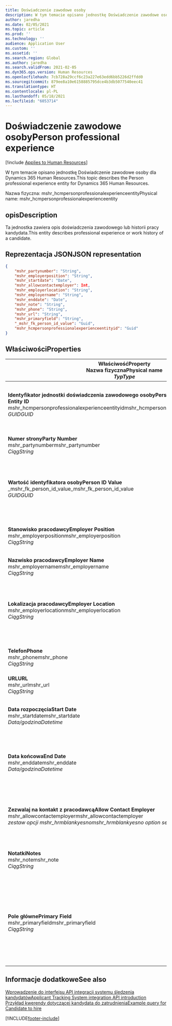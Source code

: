 ```yaml
---
title: Doświadczenie zawodowe osoby
description: W tym temacie opisano jednostkę Doświadczenie zawodowe osoby dla Dynamics 365 Human Resources.
author: jaredha
ms.date: 02/05/2021
ms.topic: article
ms.prod: ''
ms.technology: ''
audience: Application User
ms.custom: ''
ms.assetid: ''
ms.search.region: Global
ms.author: jaredha
ms.search.validFrom: 2021-02-05
ms.dyn365.ops.version: Human Resources
ms.openlocfilehash: 7cb728a29ccf6c23a227e63edd6bb5226d2ffdd0
ms.sourcegitcommit: 879ee8a10e6158885795dce4b3db5077540eec41
ms.translationtype: HT
ms.contentlocale: pl-PL
ms.lasthandoff: 05/18/2021
ms.locfileid: "6053714"
---
```

# <a name="person-professional-experience"></a><span data-ttu-id="6dbcd-103">Doświadczenie zawodowe osoby</span><span class="sxs-lookup"><span data-stu-id="6dbcd-103">Person professional experience</span></span>

[!include [Applies to Human Resources](../includes/applies-to-hr.md)]

<span data-ttu-id="6dbcd-104">W tym temacie opisano jednostkę Doświadczenie zawodowe osoby dla Dynamics 365 Human Resources.</span><span class="sxs-lookup"><span data-stu-id="6dbcd-104">This topic describes the Person professional experience entity for Dynamics 365 Human Resources.</span></span>

<span data-ttu-id="6dbcd-105">Nazwa fizyczna: mshr_hcmpersonprofessionalexperienceentity</span><span class="sxs-lookup"><span data-stu-id="6dbcd-105">Physical name: mshr_hcmpersonprofessionalexperienceentity</span></span>

## <a name="description"></a><span data-ttu-id="6dbcd-106">opis</span><span class="sxs-lookup"><span data-stu-id="6dbcd-106">Description</span></span>

<span data-ttu-id="6dbcd-107">Ta jednostka zawiera opis doświadczenia zawodowego lub historii pracy kandydata.</span><span class="sxs-lookup"><span data-stu-id="6dbcd-107">This entity describes professional experience or work history of a candidate.</span></span>

## <a name="json-representation"></a><span data-ttu-id="6dbcd-108">Reprezentacja JSON</span><span class="sxs-lookup"><span data-stu-id="6dbcd-108">JSON representation</span></span>

```json
{
    "mshr_partynumber": "String",
    "mshr_employerposition": "String",
    "mshr_startdate": "Date",
    "mshr_allowcontactemployer": Int,
    "mshr_employerlocation": "String",
    "mshr_employername": "String",
    "mshr_enddate": "Date",
    "mshr_note": "String",
    "mshr_phone": "String",
    "mshr_url": "String",
    "mshr_primaryfield": "String",
    "_mshr_fk_person_id_value": "Guid",
    "mshr_hcmpersonprofessionalexperienceentityid": "Guid"
}
```

## <a name="properties"></a><span data-ttu-id="6dbcd-109">Właściwości</span><span class="sxs-lookup"><span data-stu-id="6dbcd-109">Properties</span></span>

| <span data-ttu-id="6dbcd-110">Właściwość</span><span class="sxs-lookup"><span data-stu-id="6dbcd-110">Property</span></span><br><span data-ttu-id="6dbcd-111">**Nazwa fizyczna**</span><span class="sxs-lookup"><span data-stu-id="6dbcd-111">**Physical name**</span></span><br><span data-ttu-id="6dbcd-112">**_Typ_**</span><span class="sxs-lookup"><span data-stu-id="6dbcd-112">**_Type_**</span></span> | <span data-ttu-id="6dbcd-113">Użycie</span><span class="sxs-lookup"><span data-stu-id="6dbcd-113">Use</span></span> | <span data-ttu-id="6dbcd-114">opis</span><span class="sxs-lookup"><span data-stu-id="6dbcd-114">Description</span></span> |
| --- | --- | --- |
| <span data-ttu-id="6dbcd-115">**Identyfikator jednostki doświadczenia zawodowego osoby**</span><span class="sxs-lookup"><span data-stu-id="6dbcd-115">**Person Professional Experience Entity ID**</span></span><br><span data-ttu-id="6dbcd-116">mshr_hcmpersonprofessionalexperienceentityid</span><span class="sxs-lookup"><span data-stu-id="6dbcd-116">mshr_hcmpersonprofessionalexperienceentityid</span></span><br><span data-ttu-id="6dbcd-117">*GUID*</span><span class="sxs-lookup"><span data-stu-id="6dbcd-117">*GUID*</span></span> | <span data-ttu-id="6dbcd-118">Tylko do odczytu</span><span class="sxs-lookup"><span data-stu-id="6dbcd-118">Read-only</span></span><br><span data-ttu-id="6dbcd-119">Potrzebne</span><span class="sxs-lookup"><span data-stu-id="6dbcd-119">Required</span></span> | <span data-ttu-id="6dbcd-120">Wygenerowany przez system unikatowy identyfikator rekordu jednostki.</span><span class="sxs-lookup"><span data-stu-id="6dbcd-120">System-generated unique identifier for the entity record.</span></span> |
| <span data-ttu-id="6dbcd-121">**Numer strony**</span><span class="sxs-lookup"><span data-stu-id="6dbcd-121">**Party Number**</span></span><br><span data-ttu-id="6dbcd-122">mshr_partynumber</span><span class="sxs-lookup"><span data-stu-id="6dbcd-122">mshr_partynumber</span></span><br><span data-ttu-id="6dbcd-123">*Ciąg*</span><span class="sxs-lookup"><span data-stu-id="6dbcd-123">*String*</span></span> | <span data-ttu-id="6dbcd-124">Czytaj/zapisz</span><span class="sxs-lookup"><span data-stu-id="6dbcd-124">Read/write</span></span><br><span data-ttu-id="6dbcd-125">Potrzebne</span><span class="sxs-lookup"><span data-stu-id="6dbcd-125">Required</span></span> | <span data-ttu-id="6dbcd-126">Unikatowy identyfikator rekordu osoby kandydata.</span><span class="sxs-lookup"><span data-stu-id="6dbcd-126">Unique identifier of the person record for the candidate.</span></span> |
| <span data-ttu-id="6dbcd-127">**Wartość identyfikatora osoby**</span><span class="sxs-lookup"><span data-stu-id="6dbcd-127">**Person ID Value**</span></span><br><span data-ttu-id="6dbcd-128">_mshr_fk_person_id_value</span><span class="sxs-lookup"><span data-stu-id="6dbcd-128">_mshr_fk_person_id_value</span></span><br><span data-ttu-id="6dbcd-129">*GUID*</span><span class="sxs-lookup"><span data-stu-id="6dbcd-129">*GUID*</span></span> | <span data-ttu-id="6dbcd-130">Tylko do odczytu</span><span class="sxs-lookup"><span data-stu-id="6dbcd-130">Read-only</span></span><br><span data-ttu-id="6dbcd-131">Potrzebne</span><span class="sxs-lookup"><span data-stu-id="6dbcd-131">Required</span></span><br><span data-ttu-id="6dbcd-132">Klucz obcy: mshr_dirpersonentityid jednostki mshr_dirpersonentity</span><span class="sxs-lookup"><span data-stu-id="6dbcd-132">Foreign key: mshr_dirpersonentityid of mshr_dirpersonentity</span></span> | <span data-ttu-id="6dbcd-133">Wygenerowany przez system unikalny identyfikator dla rekordu jednostki osoby.</span><span class="sxs-lookup"><span data-stu-id="6dbcd-133">System-generated unique identifier of the person entity record.</span></span> |
| <span data-ttu-id="6dbcd-134">**Stanowisko pracodawcy**</span><span class="sxs-lookup"><span data-stu-id="6dbcd-134">**Employer Position**</span></span><br><span data-ttu-id="6dbcd-135">mshr_employerposition</span><span class="sxs-lookup"><span data-stu-id="6dbcd-135">mshr_employerposition</span></span><br><span data-ttu-id="6dbcd-136">*Ciąg*</span><span class="sxs-lookup"><span data-stu-id="6dbcd-136">*String*</span></span> | <span data-ttu-id="6dbcd-137">Czytaj/zapisz</span><span class="sxs-lookup"><span data-stu-id="6dbcd-137">Read/write</span></span><br><span data-ttu-id="6dbcd-138">Potrzebne</span><span class="sxs-lookup"><span data-stu-id="6dbcd-138">Required</span></span> | <span data-ttu-id="6dbcd-139">Stanowisko posiadane przez kandydata w trakcie zatrudnienia.</span><span class="sxs-lookup"><span data-stu-id="6dbcd-139">The position title held by the candidate while under employment.</span></span> |
| <span data-ttu-id="6dbcd-140">**Nazwisko pracodawcy**</span><span class="sxs-lookup"><span data-stu-id="6dbcd-140">**Employer Name**</span></span><br><span data-ttu-id="6dbcd-141">mshr_employername</span><span class="sxs-lookup"><span data-stu-id="6dbcd-141">mshr_employername</span></span><br><span data-ttu-id="6dbcd-142">*Ciąg*</span><span class="sxs-lookup"><span data-stu-id="6dbcd-142">*String*</span></span> | <span data-ttu-id="6dbcd-143">Czytaj/zapisz</span><span class="sxs-lookup"><span data-stu-id="6dbcd-143">Read/write</span></span><br><span data-ttu-id="6dbcd-144">Potrzebne</span><span class="sxs-lookup"><span data-stu-id="6dbcd-144">Required</span></span> | <span data-ttu-id="6dbcd-145">Nazwisko pracodawcy.</span><span class="sxs-lookup"><span data-stu-id="6dbcd-145">The name of the employer.</span></span> |
| <span data-ttu-id="6dbcd-146">**Lokalizacja pracodawcy**</span><span class="sxs-lookup"><span data-stu-id="6dbcd-146">**Employer Location**</span></span><br><span data-ttu-id="6dbcd-147">mshr_employerlocation</span><span class="sxs-lookup"><span data-stu-id="6dbcd-147">mshr_employerlocation</span></span><br><span data-ttu-id="6dbcd-148">*Ciąg*</span><span class="sxs-lookup"><span data-stu-id="6dbcd-148">*String*</span></span> | <span data-ttu-id="6dbcd-149">Czytaj/zapisz</span><span class="sxs-lookup"><span data-stu-id="6dbcd-149">Read/write</span></span><br><span data-ttu-id="6dbcd-150">Opcjonalny</span><span class="sxs-lookup"><span data-stu-id="6dbcd-150">Optional</span></span> | <span data-ttu-id="6dbcd-151">Lokalizacja pracodawcy.</span><span class="sxs-lookup"><span data-stu-id="6dbcd-151">The employer’s location.</span></span> <span data-ttu-id="6dbcd-152">Maksymalna długość: 60.</span><span class="sxs-lookup"><span data-stu-id="6dbcd-152">Max length: 60.</span></span> <span data-ttu-id="6dbcd-153">Nie zdefiniowano określonego formatu ani nie jest wymagany.</span><span class="sxs-lookup"><span data-stu-id="6dbcd-153">No specific format defined or required.</span></span> |
| <span data-ttu-id="6dbcd-154">**Telefon**</span><span class="sxs-lookup"><span data-stu-id="6dbcd-154">**Phone**</span></span><br><span data-ttu-id="6dbcd-155">mshr_phone</span><span class="sxs-lookup"><span data-stu-id="6dbcd-155">mshr_phone</span></span><br><span data-ttu-id="6dbcd-156">*Ciąg*</span><span class="sxs-lookup"><span data-stu-id="6dbcd-156">*String*</span></span> | <span data-ttu-id="6dbcd-157">Czytaj/zapisz</span><span class="sxs-lookup"><span data-stu-id="6dbcd-157">Read/write</span></span><br><span data-ttu-id="6dbcd-158">Opcjonalny</span><span class="sxs-lookup"><span data-stu-id="6dbcd-158">Optional</span></span> | <span data-ttu-id="6dbcd-159">Numer telefonu pracodawcy.</span><span class="sxs-lookup"><span data-stu-id="6dbcd-159">The employer’s phone number.</span></span> |
| <span data-ttu-id="6dbcd-160">**URL**</span><span class="sxs-lookup"><span data-stu-id="6dbcd-160">**URL**</span></span><br><span data-ttu-id="6dbcd-161">mshr_url</span><span class="sxs-lookup"><span data-stu-id="6dbcd-161">mshr_url</span></span><br><span data-ttu-id="6dbcd-162">*Ciąg*</span><span class="sxs-lookup"><span data-stu-id="6dbcd-162">*String*</span></span> | <span data-ttu-id="6dbcd-163">Czytaj/zapisz</span><span class="sxs-lookup"><span data-stu-id="6dbcd-163">Read/write</span></span><br><span data-ttu-id="6dbcd-164">Opcjonalny</span><span class="sxs-lookup"><span data-stu-id="6dbcd-164">Optional</span></span> | <span data-ttu-id="6dbcd-165">Adres URL witryny sieci web pracodawcy.</span><span class="sxs-lookup"><span data-stu-id="6dbcd-165">The URL of the employer’s website.</span></span> |
| <span data-ttu-id="6dbcd-166">**Data rozpoczęcia**</span><span class="sxs-lookup"><span data-stu-id="6dbcd-166">**Start Date**</span></span><br><span data-ttu-id="6dbcd-167">mshr_startdate</span><span class="sxs-lookup"><span data-stu-id="6dbcd-167">mshr_startdate</span></span><br><span data-ttu-id="6dbcd-168">*Data/godzina*</span><span class="sxs-lookup"><span data-stu-id="6dbcd-168">*Datetime*</span></span> | <span data-ttu-id="6dbcd-169">Czytaj/zapisz</span><span class="sxs-lookup"><span data-stu-id="6dbcd-169">Read/write</span></span><br><span data-ttu-id="6dbcd-170">Potrzebne</span><span class="sxs-lookup"><span data-stu-id="6dbcd-170">Required</span></span> | <span data-ttu-id="6dbcd-171">Data rozpoczęcia zatrudnienia kandydata.</span><span class="sxs-lookup"><span data-stu-id="6dbcd-171">The start date of the candidate’s employment.</span></span> |
| <span data-ttu-id="6dbcd-172">**Data końcowa**</span><span class="sxs-lookup"><span data-stu-id="6dbcd-172">**End Date**</span></span><br><span data-ttu-id="6dbcd-173">mshr_enddate</span><span class="sxs-lookup"><span data-stu-id="6dbcd-173">mshr_enddate</span></span><br><span data-ttu-id="6dbcd-174">*Data/godzina*</span><span class="sxs-lookup"><span data-stu-id="6dbcd-174">*Datetime*</span></span> | <span data-ttu-id="6dbcd-175">Czytaj/zapisz</span><span class="sxs-lookup"><span data-stu-id="6dbcd-175">Read/write</span></span><br><span data-ttu-id="6dbcd-176">Opcjonalny</span><span class="sxs-lookup"><span data-stu-id="6dbcd-176">Optional</span></span> | <span data-ttu-id="6dbcd-177">Data zakończenia zatrudnienia kandydata lub nieważna, jeśli kandydat nadal jest tutaj zatrudniony.</span><span class="sxs-lookup"><span data-stu-id="6dbcd-177">The end date of the candidate’s employment, or null if the candidate is still employed here.</span></span> |
| <span data-ttu-id="6dbcd-178">**Zezwalaj na kontakt z pracodawcą**</span><span class="sxs-lookup"><span data-stu-id="6dbcd-178">**Allow Contact Employer**</span></span><br><span data-ttu-id="6dbcd-179">mshr_allowcontactemployer</span><span class="sxs-lookup"><span data-stu-id="6dbcd-179">mshr_allowcontactemployer</span></span><br><span data-ttu-id="6dbcd-180">*zestaw opcji mshr_hrmblankyesno*</span><span class="sxs-lookup"><span data-stu-id="6dbcd-180">*mshr_hrmblankyesno option set*</span></span> | <span data-ttu-id="6dbcd-181">Czytaj/zapisz</span><span class="sxs-lookup"><span data-stu-id="6dbcd-181">Read/write</span></span><br><span data-ttu-id="6dbcd-182">Opcjonalny</span><span class="sxs-lookup"><span data-stu-id="6dbcd-182">Optional</span></span> | <span data-ttu-id="6dbcd-183">Wskazuje, czy kandydat umożliwia kontakt z poprzednim pracodawcą.</span><span class="sxs-lookup"><span data-stu-id="6dbcd-183">Signifies whether the candidate allows contacting the previous employer.</span></span> |
| <span data-ttu-id="6dbcd-184">**Notatki**</span><span class="sxs-lookup"><span data-stu-id="6dbcd-184">**Notes**</span></span><br><span data-ttu-id="6dbcd-185">mshr_note</span><span class="sxs-lookup"><span data-stu-id="6dbcd-185">mshr_note</span></span><br><span data-ttu-id="6dbcd-186">*Ciąg*</span><span class="sxs-lookup"><span data-stu-id="6dbcd-186">*String*</span></span> | <span data-ttu-id="6dbcd-187">Czytaj/zapisz</span><span class="sxs-lookup"><span data-stu-id="6dbcd-187">Read/write</span></span><br><span data-ttu-id="6dbcd-188">Opcjonalny</span><span class="sxs-lookup"><span data-stu-id="6dbcd-188">Optional</span></span> | <span data-ttu-id="6dbcd-189">Notatki do wykorzystania przez rekrutację lub menedżera ds. zatrudniania.</span><span class="sxs-lookup"><span data-stu-id="6dbcd-189">Notes for use by the recruiter or hiring manager.</span></span> |
| <span data-ttu-id="6dbcd-190">**Pole główne**</span><span class="sxs-lookup"><span data-stu-id="6dbcd-190">**Primary Field**</span></span><br><span data-ttu-id="6dbcd-191">mshr_primaryfield</span><span class="sxs-lookup"><span data-stu-id="6dbcd-191">mshr_primaryfield</span></span><br><span data-ttu-id="6dbcd-192">*Ciąg*</span><span class="sxs-lookup"><span data-stu-id="6dbcd-192">*String*</span></span> | <span data-ttu-id="6dbcd-193">Tylko do odczytu</span><span class="sxs-lookup"><span data-stu-id="6dbcd-193">Read-only</span></span><br><span data-ttu-id="6dbcd-194">Potrzebne</span><span class="sxs-lookup"><span data-stu-id="6dbcd-194">Required</span></span> | <span data-ttu-id="6dbcd-195">Pole używane jako podstawowy identyfikator rekordu jednostki.</span><span class="sxs-lookup"><span data-stu-id="6dbcd-195">Field used as a primary identifier of the entity record.</span></span> <span data-ttu-id="6dbcd-196">Kombinacja numeru strony, daty rozpoczęcia, stanowiska pracodawcy i imię pracodawcy.</span><span class="sxs-lookup"><span data-stu-id="6dbcd-196">Combination of party number, start date, employer position, and employer name.</span></span> |

## <a name="see-also"></a><span data-ttu-id="6dbcd-197">Informacje dodatkowe</span><span class="sxs-lookup"><span data-stu-id="6dbcd-197">See also</span></span>

[<span data-ttu-id="6dbcd-198">Wprowadzenie do interfejsu API integracji systemu śledzenia kandydatów</span><span class="sxs-lookup"><span data-stu-id="6dbcd-198">Applicant Tracking System integration API introduction</span></span>](hr-admin-integration-ats-api-introduction.md)<br>
[<span data-ttu-id="6dbcd-199">Przykład kwerendy dotyczącej kandydata do zatrudnienia</span><span class="sxs-lookup"><span data-stu-id="6dbcd-199">Example query for Candidate to hire</span></span>](hr-admin-integration-ats-api-candidate-to-hire-example-query.md)



[!INCLUDE[footer-include](../includes/footer-banner.md)]